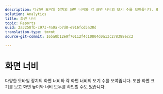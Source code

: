 ```yaml
---
description: 다양한 모바일 장치의 화면 너비와 각 화면 너비의 보기 수를 보여줍니다. 또한 화면 크기를 보고 화면 높이와 너비 모두를 확인할 수도 있습니다.
solution: Analytics
title: 화면 너비
topic: Reports
uuid: 2a3258fb-c973-4a0a-b7d8-e916fcd5a30d
translation-type: tm+mt
source-git-commit: 16ba0b12e0f70112f4c10804d0a13c278388ecc2

---
```



# 화면 너비

다양한 모바일 장치의 화면 너비와 각 화면 너비의 보기 수를 보여줍니다. 또한 화면 크기를 보고 화면 높이와 너비 모두를 확인할 수도 있습니다.

